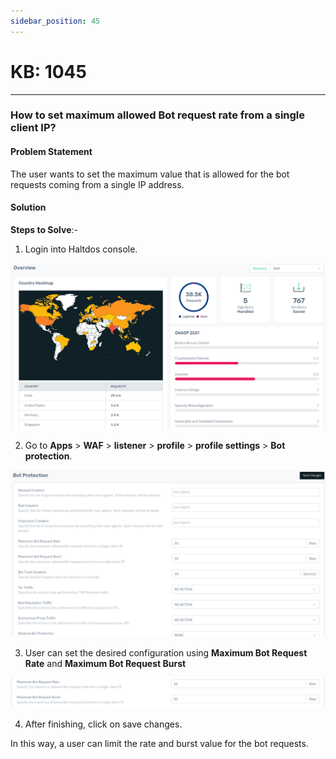 ```yaml
---
sidebar_position: 45
---
```


# KB: 1045
-----------

### **How to set maximum allowed Bot request rate from a single client IP?**

#### **Problem Statement**

The user wants to set the maximum value that is allowed for the bot requests coming from a single IP address.

#### **Solution**

**Steps to Solve**:-

1. Login into Haltdos console.

![kb-1045](/img/waf/v8/kb/kb_1045_overview.png)

2. Go to **Apps** > **WAF** > **listener** > **profile** > **profile settings** > **Bot protection**.

![kb-1045](/img/waf/v8/kb/kb_1045_bot_protection.png)

 3. User can set the desired configuration using **Maximum Bot Request Rate** and **Maximum Bot Request Burst**

![kb-1045](/img/waf/v8/kb/kb_1045_bot_rec.png)

4. After finishing, click on save changes.

In this way, a user can limit the rate and burst value for the bot requests.

